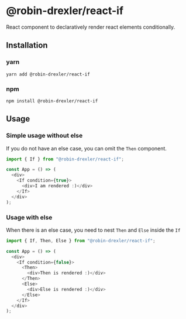# @robin-drexler/react-if

React component to declaratively render react elements conditionally.

## Installation

### yarn

```
yarn add @robin-drexler/react-if
```

### npm

```
npm install @robin-drexler/react-if
```

## Usage

### Simple usage without else

If you do not have an else case, you can omit the `Then` component.

```js
import { If } from "@robin-drexler/react-if";

const App = () => (
  <div>
    <If condition={true}>
      <div>I am rendered :)</div>
    </If>
  </div>
);
```

### Usage with else

When there is an else case, you need to nest `Then` and `Else` inside the `If`

```js
import { If, Then, Else } from "@robin-drexler/react-if";

const App = () => (
  <div>
    <If condition={false}>
      <Then>
        <div>Then is rendered :)</div>
      </Then>
      <Else>
        <div>Else is rendered :)</div>
      </Else>
    </If>
  </div>
);
```
